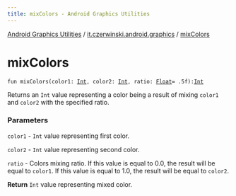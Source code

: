 ```yaml
---
title: mixColors - Android Graphics Utilities
---
```


[Android Graphics Utilities](../index.html) / [it.czerwinski.android.graphics](index.html) / [mixColors](./mix-colors.html)

# mixColors

`fun mixColors(color1: `[`Int`](https://kotlinlang.org/api/latest/jvm/stdlib/kotlin/-int/index.html)`, color2: `[`Int`](https://kotlinlang.org/api/latest/jvm/stdlib/kotlin/-int/index.html)`, ratio: `[`Float`](https://kotlinlang.org/api/latest/jvm/stdlib/kotlin/-float/index.html)` = .5f): `[`Int`](https://kotlinlang.org/api/latest/jvm/stdlib/kotlin/-int/index.html)

Returns an `Int` value representing a color being a result of mixing `color1` and `color2`
with the specified ratio.

### Parameters

`color1` - `Int` value representing first color.

`color2` - `Int` value representing second color.

`ratio` - Colors mixing ratio.
    If this value is equal to 0.0, the result will be equal to `color1`.
    If this value is equal to 1.0, the result will be equal to `color2`.

**Return**
`Int` value representing mixed color.

